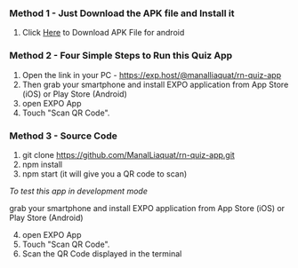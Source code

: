 ### Method 1 - Just Download the APK file and Install it

1. Click [Here](https://expo.io/artifacts/ee6b54c5-5fc1-40f2-bed4-a155193d60f3 "Quiz App") to Download APK File for android


### Method 2 - Four Simple Steps to Run this Quiz App

1. Open the link in your PC - https://exp.host/@manalliaquat/rn-quiz-app
2. Then grab your smartphone and install EXPO application from App Store (iOS) or Play Store (Android)
3. open EXPO App 
4. Touch "Scan QR Code".


### Method 3 - Source Code

1. git clone https://github.com/ManalLiaquat/rn-quiz-app.git
2. npm install
3. npm start (it will give you a QR code to scan)

_To test this app in development mode_

grab your smartphone and install EXPO application from App Store (iOS) or Play Store (Android)

4. open EXPO App 
5. Touch "Scan QR Code".
6. Scan the QR Code displayed in the terminal

